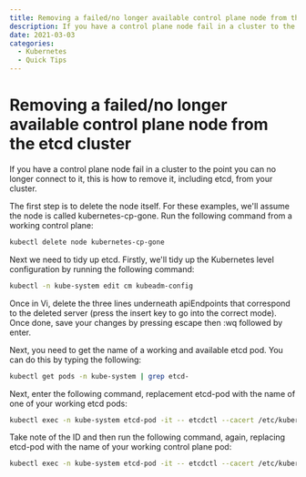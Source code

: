 ```yaml
---
title: Removing a failed/no longer available control plane node from the etcd cluster
description: If you have a control plane node fail in a cluster to the point you can no longer connect to it, this is how to remove it, including etcd, from your cluster.
date: 2021-03-03
categories:
  - Kubernetes
  - Quick Tips
---
```

# Removing a failed/no longer available control plane node from the etcd cluster

If you have a control plane node fail in a cluster to the point you can no longer connect to it, this is how to remove it, including etcd, from your cluster.

The first step is to delete the node itself. For these examples, we'll assume the node is called kubernetes-cp-gone. Run the following command from a working control plane:

```bash
kubectl delete node kubernetes-cp-gone
```

Next we need to tidy up etcd. Firstly, we'll tidy up the Kubernetes level configuration by running the following command:

```bash
kubectl -n kube-system edit cm kubeadm-config
```

Once in Vi, delete the three lines underneath apiEndpoints that correspond to the deleted server (press the insert key to go into the correct mode). Once done, save your changes by pressing escape then :wq followed by enter.

Next, you need to get the name of a working and available etcd pod. You can do this by typing the following:

```bash
kubectl get pods -n kube-system | grep etcd-
```

Next, enter the following command, replacement etcd-pod with the name of one of your working etcd pods:

```bash
kubectl exec -n kube-system etcd-pod -it -- etcdctl --cacert /etc/kubernetes/pki/etcd/ca.crt --cert /etc/kubernetes/pki/etcd/peer.crt --key /etc/kubernetes/pki/etcd/peer.key member list -w table
```

Take note of the ID and then run the following command, again, replacing etcd-pod with the name of your working control plane pod:

```bash
kubectl exec -n kube-system etcd-pod -it -- etcdctl --cacert /etc/kubernetes/pki/etcd/ca.crt --cert /etc/kubernetes/pki/etcd/peer.crt --key /etc/kubernetes/pki/etcd/peer.key member remove failednodeid
```